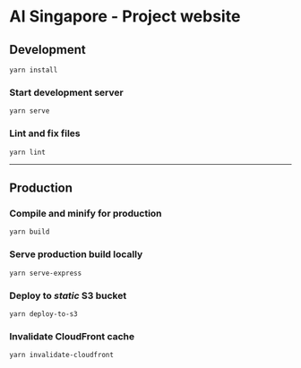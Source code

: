 # AI Singapore - Project website


## Development
```
yarn install
```
### Start development server
```
yarn serve
```
### Lint and fix files
```
yarn lint
```
---
## Production
### Compile and minify for production
```
yarn build
```
### Serve production build locally
```
yarn serve-express
```
### Deploy to *static* S3 bucket
```
yarn deploy-to-s3
```
### Invalidate CloudFront cache
```
yarn invalidate-cloudfront
```
